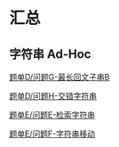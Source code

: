 # 汇总

## 字符串 Ad-Hoc

[题单D/问题G-最长回文子串B](../题单D/问题G-最长回文子串B/)

[题单D/问题H-交错字符串](../题单D/问题G-最长回文子串B/)

[题单E/问题E-检索字符串](../题单E/问题E-检索字符串/)

[题单E/问题F-字符串移动](../题单E/问题F-字符移动/)
